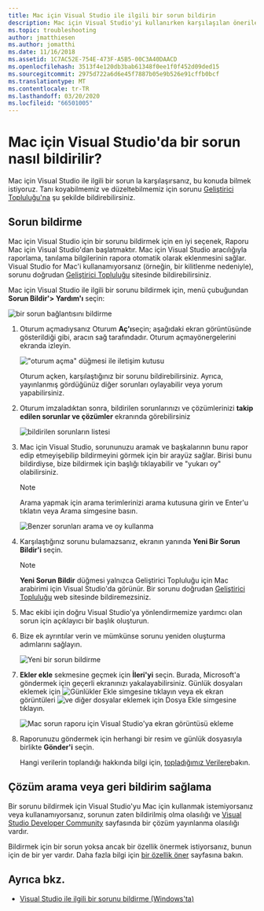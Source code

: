 ```yaml
---
title: Mac için Visual Studio ile ilgili bir sorun bildirin
description: Mac için Visual Studio'yi kullanırken karşılaşılan önerilerde bulunma veya sorunları bildirme.
ms.topic: troubleshooting
author: jmatthiesen
ms.author: jomatthi
ms.date: 11/16/2018
ms.assetid: 1C7AC52E-754E-473F-A5B5-00C3A40DAACD
ms.openlocfilehash: 3513f4e120db3bab61348f0ee1f0f452d09ded15
ms.sourcegitcommit: 2975d722a6d6e45f7887b05e9b526e91cffb0bcf
ms.translationtype: MT
ms.contentlocale: tr-TR
ms.lasthandoff: 03/20/2020
ms.locfileid: "66501005"
---
```

# <a name="how-to-report-a-problem-in-visual-studio-for-mac"></a>Mac için Visual Studio'da bir sorun nasıl bildirilir?

Mac için Visual Studio ile ilgili bir sorun la karşılaşırsanız, bu konuda bilmek istiyoruz. Tanı koyabilmemiz ve düzeltebilmemiz için sorunu [Geliştirici Topluluğu'na](https://developercommunity.visualstudio.com/spaces/41/index.html) şu şekilde bildirebilirsiniz.

## <a name="how-to-report-a-problem"></a>Sorun bildirme

Mac için Visual Studio için bir sorunu bildirmek için en iyi seçenek, Raporu Mac için Visual Studio'dan başlatmaktır. Mac için Visual Studio aracılığıyla raporlama, tanılama bilgilerinin rapora otomatik olarak eklenmesini sağlar. Visual Studio for Mac'i kullanamıyorsanız (örneğin, bir kilitlenme nedeniyle), sorunu doğrudan [Geliştirici Topluluğu](https://developercommunity.visualstudio.com/content/problem/post.html?space=41) sitesinde bildirebilirsiniz.

Mac için Visual Studio ile ilgili bir sorunu bildirmek için, menü çubuğundan **Sorun Bildir'> Yardım'ı** seçin:

![bir sorun bağlantısını bildirme](media/report-problem-image1.png)

1. Oturum açmadıysanız Oturum **Aç'ı**seçin; aşağıdaki ekran görüntüsünde gösterildiği gibi, aracın sağ tarafındadır. Oturum açmayönergelerini ekranda izleyin.

    !["oturum açma" düğmesi ile iletişim kutusu](media/report-problem-image2.png)

    Oturum açken, karşılaştığınız bir sorunu bildirebilirsiniz. Ayrıca, yayınlanmış gördüğünüz diğer sorunları oylayabilir veya yorum yapabilirsiniz.

1. Oturum imzaladıktan sonra, bildirilen sorunlarınızı ve çözümlerinizi **takip edilen sorunlar ve çözümler** ekranında görebilirsiniz

    ![bildirilen sorunların listesi](media/report-problem-image3.png)

1. Mac için Visual Studio, sorununuzu aramak ve başkalarının bunu rapor edip etmeyişebilip bildirmeyini görmek için bir arayüz sağlar. Birisi bunu bildirdiyse, bize bildirmek için başlığı tıklayabilir ve "yukarı oy" olabilirsiniz.
   > [!NOTE]
   > Arama yapmak için arama terimlerinizi arama kutusuna girin ve Enter'u tıklatın veya Arama simgesine basın.

   ![Benzer sorunları arama ve oy kullanma](media/report-problem-image4.png)

1. Karşılaştığınız sorunu bulamazsanız, ekranın yanında **Yeni Bir Sorun Bildir'i** seçin.

   > [!NOTE]
   > **Yeni Sorun Bildir** düğmesi yalnızca Geliştirici Topluluğu için Mac arabirimi için Visual Studio'da görünür. Bir sorunu doğrudan [Geliştirici Topluluğu](https://developercommunity.visualstudio.com/) web sitesinde bildiremezsiniz.

1. Mac ekibi için doğru Visual Studio'ya yönlendirmemize yardımcı olan sorun için açıklayıcı bir başlık oluşturun.

1. Bize ek ayrıntılar verin ve mümkünse sorunu yeniden oluşturma adımlarını sağlayın.

   ![Yeni bir sorun bildirme](media/report-problem-image5.png)

1. **Ekler ekle** sekmesine geçmek için **İleri'yi** seçin. Burada, Microsoft'a göndermek için geçerli ekranınızı yakalayabilirsiniz. Günlük dosyaları eklemek için ![Günlükler](media/report-problem-attach-logs.png) Ekle simgesine tıklayın veya ek ekran görüntüleri ![ve](media/report-problem-attach-file.png) diğer dosyalar eklemek için Dosya Ekle simgesine tıklayın.

   ![Mac sorun raporu için Visual Studio'ya ekran görüntüsü ekleme](media/report-problem-image6.png)

1. Raporunuzu göndermek için herhangi bir resim ve günlük dosyasıyla birlikte **Gönder'i** seçin.

   Hangi verilerin toplandığı hakkında bilgi için, [topladığımız Verilere](/visualstudio/ide/developer-community-privacy#data-we-collect)bakın.

## <a name="search-for-solutions-or-provide-feedback"></a>Çözüm arama veya geri bildirim sağlama

Bir sorunu bildirmek için Visual Studio'yu Mac için kullanmak istemiyorsanız veya kullanamıyorsanız, sorunun zaten bildirilmiş olma olasılığı ve [Visual Studio Developer Community](https://developercommunity.visualstudio.com/) sayfasında bir çözüm yayınlanma olasılığı vardır.

Bildirmek için bir sorun yoksa ancak bir özellik önermek istiyorsanız, bunun için de bir yer vardır. Daha fazla bilgi için [bir özellik öner](https://developercommunity.visualstudio.com/content/idea/post.html?space=41) sayfasına bakın.

## <a name="see-also"></a>Ayrıca bkz.

- [Visual Studio ile ilgili bir sorunu bildirme (Windows'ta)](/visualstudio/ide/how-to-report-a-problem-with-visual-studio-2017)
